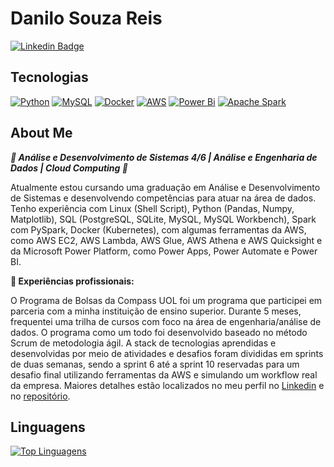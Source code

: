 # Danilo Souza Reis  

[![Linkedin Badge](https://img.shields.io/badge/-LinkedIn-blue?style=flat-square&logo=Linkedin&logoColor=white&link=https://www.linkedin.com/in/danilo-souza-reis-ab61761b6/)](https://www.linkedin.com/in/danilo-souza-reis-ab61761b6/)  

## Tecnologias  
[![Python](https://img.shields.io/badge/python-3670A0?style=for-the-badge&logo=python&logoColor=ffdd54)](https://github.com/Danilo-Reiss)
[![MySQL](https://img.shields.io/badge/mysql-4479A1.svg?style=for-the-badge&logo=mysql&logoColor=white)](https://github.com/Danilo-Reiss)
[![Docker](https://img.shields.io/badge/docker-%230db7ed.svg?style=for-the-badge&logo=docker&logoColor=white)](https://github.com/Danilo-Reiss)
[![AWS](https://img.shields.io/badge/AWS-%23FF9900.svg?style=for-the-badge&logo=amazon-aws&logoColor=white)](https://github.com/Danilo-Reiss)
[![Power Bi](https://img.shields.io/badge/power_bi-F2C811?style=for-the-badge&logo=powerbi&logoColor=black)](https://github.com/Danilo-Reiss)
[![Apache Spark](https://img.shields.io/badge/Apache%20Spark-FDEE21?style=flat-square&logo=apachespark&logoColor=black)](https://github.com/Danilo-Reiss)

## About Me  
***🚀 Análise e Desenvolvimento de Sistemas 4/6 | Análise e Engenharia de Dados | Cloud Computing 🚀***  
  
Atualmente estou cursando uma graduação em Análise e Desenvolvimento de Sistemas e desenvolvendo competências para atuar na área de dados. Tenho experiência com Linux (Shell Script), Python (Pandas, Numpy, Matplotlib), SQL (PostgreSQL, SQLite, MySQL, MySQL Workbench), Spark com PySpark, Docker (Kubernetes), com algumas ferramentas da AWS, como AWS EC2, AWS Lambda, AWS Glue, AWS Athena e AWS Quicksight e da Microsoft Power Platform, como Power Apps, Power Automate e Power BI.  

**💼 Experiências profissionais:**  

O Programa de Bolsas da Compass UOL foi um programa que participei em parceria com a minha instituição de ensino superior. Durante 5 meses, frequentei uma trilha de cursos com foco na área de engenharia/análise de dados. O programa como um todo foi desenvolvido baseado no método Scrum de metodologia ágil. A stack de tecnologias aprendidas e desenvolvidas por meio de atividades e desafios foram divididas em sprints de duas semanas, sendo a sprint 6 até a sprint 10 reservadas para um desafio final utilizando ferramentas da AWS e simulando um workflow real da empresa. Maiores detalhes estão localizados no meu perfil no [Linkedin](https://www.linkedin.com/in/danilo-souza-reis-ab61761b6/) e no [repositório](https://github.com/Danilo-Reiss/AWS-Cloud-Data-Engineering). 

## Linguagens  
[![Top Linguagens](https://github-readme-stats.vercel.app/api/top-langs/?username=Danilo-Reiss&layout=compact)](https://github.com/Danilo-Reiss)

<!---
Danilo-Reiss/Danilo-Reiss is a ✨ special ✨ repository because its `README.md` (this file) appears on your GitHub profile.
You can click the Preview link to take a look at your changes.
--->
